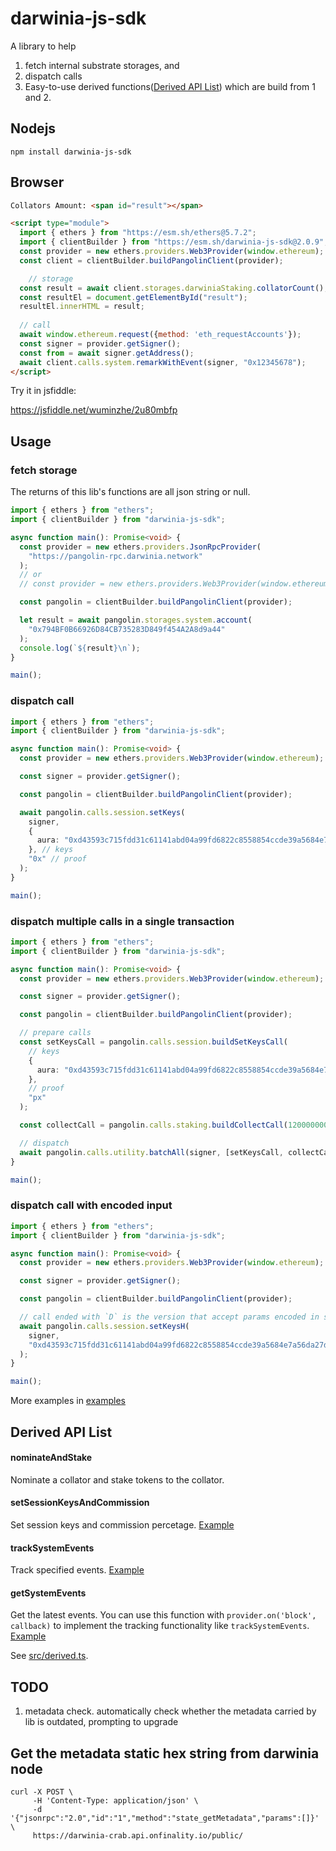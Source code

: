 # darwinia-js-sdk

A library to help

1. fetch internal substrate storages, and
2. dispatch calls
3. Easy-to-use derived functions([Derived API List](#derived-api-list)) which are build from 1 and 2.

## Nodejs

```shell
npm install darwinia-js-sdk
```

## Browser

```html
Collators Amount: <span id="result"></span>

<script type="module">
  import { ethers } from "https://esm.sh/ethers@5.7.2";
  import { clientBuilder } from "https://esm.sh/darwinia-js-sdk@2.0.9";
  const provider = new ethers.providers.Web3Provider(window.ethereum);
  const client = clientBuilder.buildPangolinClient(provider);

	// storage
  const result = await client.storages.darwiniaStaking.collatorCount();
  const resultEl = document.getElementById("result");
  resultEl.innerHTML = result;
  
  // call
  await window.ethereum.request({method: 'eth_requestAccounts'});
  const signer = provider.getSigner();
  const from = await signer.getAddress();
  await client.calls.system.remarkWithEvent(signer, "0x12345678");
</script>
```

Try it in jsfiddle:

https://jsfiddle.net/wuminzhe/2u80mbfp

## Usage

### fetch storage

The returns of this lib's functions are all json string or null.

```typescript
import { ethers } from "ethers";
import { clientBuilder } from "darwinia-js-sdk";

async function main(): Promise<void> {
  const provider = new ethers.providers.JsonRpcProvider(
    "https://pangolin-rpc.darwinia.network"
  );
  // or
  // const provider = new ethers.providers.Web3Provider(window.ethereum);

  const pangolin = clientBuilder.buildPangolinClient(provider);

  let result = await pangolin.storages.system.account(
    "0x794BF0B66926D84CB735283D849f454A2A8d9a44"
  );
  console.log(`${result}\n`);
}

main();
```

### dispatch call

```typescript
import { ethers } from "ethers";
import { clientBuilder } from "darwinia-js-sdk";

async function main(): Promise<void> {
  const provider = new ethers.providers.Web3Provider(window.ethereum);

  const signer = provider.getSigner();

  const pangolin = clientBuilder.buildPangolinClient(provider);

  await pangolin.calls.session.setKeys(
    signer,
    {
      aura: "0xd43593c715fdd31c61141abd04a99fd6822c8558854ccde39a5684e7a56da27d",
    }, // keys
    "0x" // proof
  );
}

main();
```

### dispatch multiple calls in a single transaction

```typescript
import { ethers } from "ethers";
import { clientBuilder } from "darwinia-js-sdk";

async function main(): Promise<void> {
  const provider = new ethers.providers.Web3Provider(window.ethereum);

  const signer = provider.getSigner();

  const pangolin = clientBuilder.buildPangolinClient(provider);

  // prepare calls
  const setKeysCall = pangolin.calls.session.buildSetKeysCall(
    // keys
    {
      aura: "0xd43593c715fdd31c61141abd04a99fd6822c8558854ccde39a5684e7a56da27d",
    },
    // proof
    "px"
  );

  const collectCall = pangolin.calls.staking.buildCollectCall(120000000);

  // dispatch
  await pangolin.calls.utility.batchAll(signer, [setKeysCall, collectCall]);
}

main();
```

### dispatch call with encoded input

```typescript
import { ethers } from "ethers";
import { clientBuilder } from "darwinia-js-sdk";

async function main(): Promise<void> {
  const provider = new ethers.providers.Web3Provider(window.ethereum);

  const signer = provider.getSigner();

  const pangolin = clientBuilder.buildPangolinClient(provider);

  // call ended with `D` is the version that accept params encoded in scale codec
  await pangolin.calls.session.setKeysH(
    signer,
    "0xd43593c715fdd31c61141abd04a99fd6822c8558854ccde39a5684e7a56da27d00" // encoded (keys, proof)
  );
}

main();
```

More examples in [examples](https://github.com/darwinia-network/darwinia-js-sdk/tree/main/examples)

## Derived API List

#### nominateAndStake

Nominate a collator and stake tokens to the collator.

#### setSessionKeysAndCommission

Set session keys and commission percetage. [Example](https://github.com/darwinia-network/darwinia-js-sdk/tree/main/examples/derived_set_session_keys_and_commission.ts)

#### trackSystemEvents

Track specified events. [Example](https://github.com/darwinia-network/darwinia-js-sdk/tree/main/examples/derived_track_system_events.ts)

#### getSystemEvents

Get the latest events. You can use this function with `provider.on('block', callback)` to implement the tracking functionality like `trackSystemEvents`. [Example](https://github.com/darwinia-network/darwinia-js-sdk/tree/main/examples/derived_get_system_events.ts)

See [src/derived.ts](https://github.com/darwinia-network/darwinia-js-sdk/tree/main/src/derived.ts).

## TODO

1. metadata check. automatically check whether the metadata carried by lib is outdated, prompting to upgrade

## Get the metadata static hex string from darwinia node

```shell
curl -X POST \
     -H 'Content-Type: application/json' \
     -d '{"jsonrpc":"2.0","id":"1","method":"state_getMetadata","params":[]}' \
     https://darwinia-crab.api.onfinality.io/public/
```
